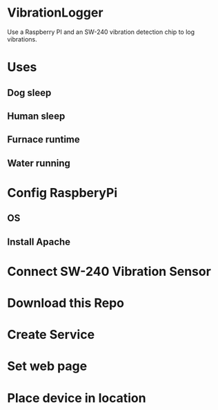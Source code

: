 # VibrationLogger
Use a Raspberry PI and an SW-240 vibration detection chip to log vibrations.

# Uses
## Dog sleep
## Human sleep
## Furnace runtime
## Water running

# Config RaspberyPi
## OS
## Install Apache

# Connect SW-240 Vibration Sensor

# Download this Repo

# Create Service

# Set web page

# Place device in location
